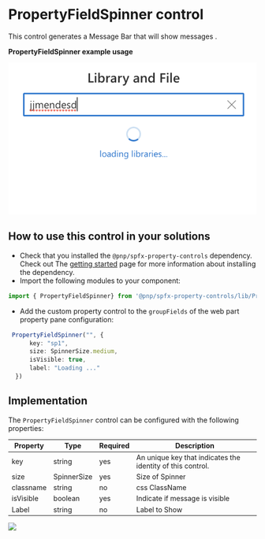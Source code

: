 # PropertyFieldSpinner control

This control generates a Message Bar that will show messages  .

**PropertyFieldSpinner example usage**

![PropertyFieldSpinner example](../assets/spinner.png)

## How to use this control in your solutions

- Check that you installed the `@pnp/spfx-property-controls` dependency. Check out The [getting started](../../#getting-started) page for more information about installing the dependency.
- Import the following modules to your component:

```TypeScript
import { PropertyFieldSpinner} from '@pnp/spfx-property-controls/lib/PropertyFieldSpinner';
```

- Add the custom property control to the `groupFields` of the web part property pane configuration:

```TypeScript
 PropertyFieldSpinner("", {
      key: "sp1",
      size: SpinnerSize.medium,
      isVisible: true,
      label: "Loading ..."
  })
```



## Implementation

The `PropertyFieldSpinner` control can be configured with the following properties:


| Property | Type | Required | Description |
| ---- | ---- | ---- | ---- |
| key | string | yes | An unique key that indicates the identity of this control. |
| size | SpinnerSize | yes | Size of Spinner  |
| classname | string | no | css ClassName|
| isVisible | boolean | yes | Indicate if message is visible |
| Label | string | no | Label to Show | 


![](https://telemetry.sharepointpnp.com/sp-dev-fx-property-controls/wiki/PropertyFieldMessage)
